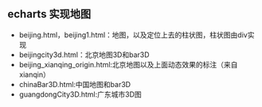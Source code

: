 ## echarts 实现地图

* beijing.html，beijing1.html：地图，以及定位上去的柱状图，柱状图由div实现
* beijingcity3d.html：北京地图3D和bar3D
* beijing_xianqing_origin.html:北京地图以及上面动态效果的标注（来自xianqin）
* chinaBar3D.html:中国地图和bar3D
* guangdongCity3D.html:广东城市3D图